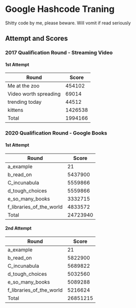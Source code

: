 # Google Hashcode Traning

Shitty code by me, please beware. Will vomit if read seriously

## Attempt and Scores

### 2017 Qualification Round - Streaming Video

#### 1st Attempt

| Round                 | Score   |
| --------------------- | ------- |
| Me at the zoo         | 454102  |
| Video worth spreading | 69014   |
| trending today        | 44512   |
| kittens               | 1426538 |
| Total                 | 1994166 |

### 2020 Qualification Round - Google Books

#### 1st Attempt

| Round                    | Score    |
| ------------------------ | -------- |
| a_example                | 21       |
| b_read_on                | 5437900  |
| C_incunabula             | 5559866  |
| d_tough_choices          | 5559866  |
| e_so_many_books          | 3332715  |
| f_libraries_of_the_world | 4833572  |
| Total                    | 24723940 |

#### 2nd Attempt

| Round                    | Score    |
| ------------------------ | -------- |
| a_example                | 21       |
| b_read_on                | 5822900  |
| C_incunabula             | 5689822  |
| d_tough_choices          | 5032560  |
| e_so_many_books          | 5089288  |
| f_libraries_of_the_world | 5216624  |
| Total                    | 26851215 |
